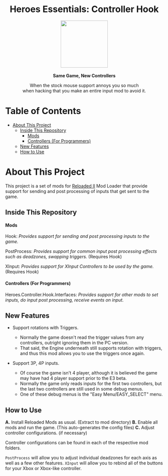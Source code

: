 <div align="center">
	<h1>Heroes Essentials: Controller Hook</h1>
	<img src="https://i.imgur.com/BjPn7rU.png" width="150" align="center" />
	<br/> <br/>
	<strong>Same Game, New Controllers</strong>
    <p>When the stock mouse support annoys you so much<br/>
    when hacking that you make an entire input mod to avoid it.</p>
</div>

# Table of Contents
- [About This Project](#about-this-project)
  - [Inside This Repository](#inside-this-repository)
      - [Mods](#mods)
      - [Controllers (For Programmers)](#controllers-for-programmers)
  - [New Features](#new-features)
  - [How to Use](#how-to-use)

# About This Project

This project is a set of mods for [Reloaded II](https://github.com/Reloaded-Project/Reloaded-II) Mod Loader that provide support for sending and post processing of inputs that get sent to the game.

## Inside This Repository

#### Mods
Hook: *Provides support for sending and post processing inputs to the game.*

PostProcess: *Provides support for common input post processing effects such as deadzones, swapping triggers.* (Requires Hook)

XInput: *Provides support for XInput Controllers to be used by the game.* (Requires Hook)

#### Controllers (For Programmers)
Heroes.Controller.Hook.Interfaces: *Provides support for other mods to set inputs, do input post processing, receive events on input.*

## New Features
- Support rotations with Triggers.
	- Normally the game doesn't read the trigger values from any controllers, outright ignoring them in the PC version.
	- That said, the Engine underneath still supports rotation with triggers, and thus this mod allows you to use the triggers once again.

- Support 3P, 4P inputs.
	- Of course the game isn't 4 player, although it is believed the game may have had 4 player support prior to the E3 beta.
	- Normally the game only reads inputs for the first two controllers, but the last two controllers are still used in some debug menus.
	- One of these debug menus is the "Easy Menu/EASY_SELECT" menu.

## How to Use
**A.** Install Reloaded Mods as usual. (Extract to mod directory)
**B.** Enable all mods and run the game. (This auto-generates the config files)
**C.** Adjust controller configurations. (if necessary)

Controller configurations can be found in each of the respective mod folders.

`PostProcess` will allow you to adjust individual deadzones for each axis as well as a few other features.
`XInput` will allow you to rebind all of the buttons for your Xbox or Xbox-like controller.